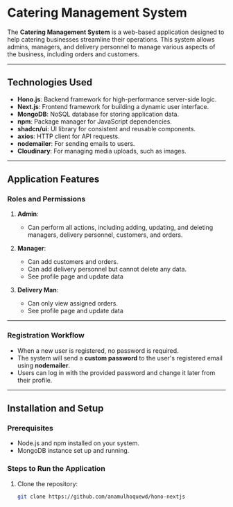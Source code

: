 # Catering Management System

The **Catering Management System** is a web-based application designed to help catering businesses streamline their operations. This system allows admins, managers, and delivery personnel to manage various aspects of the business, including orders and customers.

---

## Technologies Used

- **Hono.js**: Backend framework for high-performance server-side logic.
- **Next.js**: Frontend framework for building a dynamic user interface.
- **MongoDB**: NoSQL database for storing application data.
- **npm**: Package manager for JavaScript dependencies.
- **shadcn/ui**: UI library for consistent and reusable components.
- **axios**: HTTP client for API requests.
- **nodemailer**: For sending emails to users.
- **Cloudinary**: For managing media uploads, such as images.

---

## Application Features

### Roles and Permissions

1. **Admin**:
   - Can perform all actions, including adding, updating, and deleting managers, delivery personnel, customers, and orders.

2. **Manager**:
   - Can add customers and orders.
   - Can add delivery personnel but cannot delete any data.
   - See profile page and update data

3. **Delivery Man**:
   - Can only view assigned orders.
   - See profile page and update data

---

### Registration Workflow

- When a new user is registered, no password is required.
- The system will send a **custom password** to the user's registered email using **nodemailer**.
- Users can log in with the provided password and change it later from their profile.

---

## Installation and Setup

### Prerequisites

- Node.js and npm installed on your system.
- MongoDB instance set up and running.

### Steps to Run the Application

1. Clone the repository:
   ```bash
   git clone https://github.com/anamulhoquewd/hono-nextjs

